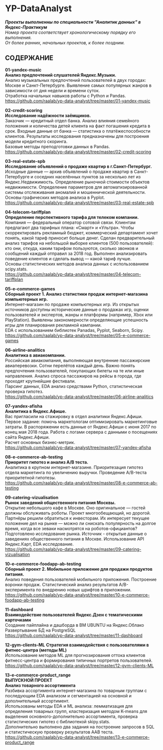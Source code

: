# YP-DataAnalyst
***Проекты выполненны по специальности "Аналитик данных" в  Яндекс-Практикум***\
*Номер проекта соответствует хронологическому порядку его выполнения.\
От более ранних, начальных проектов, к более поздним.*

## СОДЕРЖАНИЕ


**01-yandex-music**\
**Анализ предпочтений слушателей Яндекс.Музыки.**\
Анализ музыкальных предпочтений пользователей в двух городах: Москве и Санкт-Петербурге. Выявление самых популярных жанров в зависимости от дня недели и времени суток.\
Отработка начальных навыков работы с Python и Pandas.\
https://github.com/raalab/yp-data-analyst/tree/master/01-yandex-music

**02-credit-scoring**\
**Исследование надёжности заёмщиков.**\
Заказчик — кредитный отдел банка. Анализ  влияния семейного положения и количества детей клиента на факт погашения кредита в срок. Входные данные от банка — статистика о платёжеспособности клиентов. Результаты исследования предназначены для построения модели кредитного скоринга.\
Базовые методы преподготовки данных в Pandas.\
https://github.com/raalab/yp-data-analyst/tree/master/02-credit-scoring

**03-real-estate-spb**\
**Исследование объявлений о продаже квартир в г.Санкт-Петербург.**\
Исходные данные — архив объявлений о продаже квартир в Санкт-Петербурге и соседних населённых пунктов за несколько лет из Яндекс.Недвижимость. Определение рыночной стоимости объектов недвижимости.  Определение параметров для автоматизированной системы отслеживания аномалий и мошеннической деятельности.\
Основы графических методов анализа в Pyplot.\
https://github.com/raalab/yp-data-analyst/tree/master/03-real-estate-spb
 

**04-telecom-tariffplan**\
**Определение перспективного тарифа для телеком компании.**\
Компания — федеральный оператор сотовой связи. Клиентам предлагают два тарифных плана: «Смарт» и «Ультра». Чтобы скорректировать рекламный бюджет, коммерческий департамент хочет понять, какой тариф приносит больше денег.
Сделан предварительный анализ тарифов на небольшой выборке клиентов (500 пользователей): кто они, откуда, каким тарифом пользуются, сколько звонков и сообщений каждый отправил за 2018 год. Выполнен анализировать поведение клиентов и сделать вывод — какой тариф лучше.\
Основы статистических методов анализа данных с использованием scipy.stats.\
https://github.com/raalab/yp-data-analyst/tree/master/04-telecom-tariffplan


**05-e-commerce-games**\
**Сборный проект 1. Анализ статистики продаж интернет-магазина компьютерных игр.**\
Интернет-магазин по продаже компьютерных игр. Из открытых источников доступны исторические данные о продажах игр, оценки пользователей и экспертов, жанры и платформы (например, Xbox или PlayStation). Выявлены закономерности определяющие успешность игры для планирования рекламной кампании.\
EDA с использованием библиотек Panadas, Pyplot, Seaborn, Scipy.\
https://github.com/raalab/yp-data-analyst/tree/master/05-e-commerce-games

**06-airline-analitics**\
**Аналитика в авиакомпании.**\
Российская авиакомпания, выполняющая внутренние пассажирские авиаперевозки. Сотни перелётов каждый день. Важно понять предпочтения пользователей, покупающих билеты на те или иные направления. Анализ спроса пассажиров на рейсы в города, где проходят крупнейшие фестивали.\
Парсинг данных, EDA анализ средствами Python, статистическая проверка гипотез.\
https://github.com/raalab/yp-data-analyst/tree/master/06-airline-analitics

**07-yandex-afisha**\
**Аналитика в Яндекс.Афише.**\
Вас пригласили на стажировку в отдел аналитики Яндекс.Афиши. Первое задание: помочь маркетологам оптимизировать маркетинговые затраты. В распоряжении есть данные от Яндекс.Афиши с июня 2017 по конец мая 2018 года. Работа с логами сервера с данными о посещениях сайта Яндекс.Афиши. \
Расчет основных бизнес-метрик.\
https://github.com/raalab/yp-data-analyst/tree/master/07-yandex-afisha


**08-e-commerce-ab-testing**\
**Приоритет гипотез и анализ A/B теста.**\
Аналитика в крупном интернет-магазине. Приоритезация гипотез отдела маркетинга по увеличению выручки. Проведение A/B-теста приоритетной гипотезы.\
https://github.com/raalab/yp-data-analyst/tree/master/08-e-commerce-ab-testing

**09-catering-vizualisation**\
**Рынок заведений общественного питания Москвы.**\
Открытие небольшого кафе в Москве. Оно оригинальное — гостей должны обслуживать роботы. Проект многообещающий, но дорогой. Партнёры решили обратиться к инвесторам. Их интересует текущее положение дел на рынке — можно ли снискать популярность на долгое время, когда все зеваки насмотрятся на роботов-официантов?
Подготовлено  исследование рынка. Источник - открытые данные о заведениях общественного питания в Москве.
 Использование API Яндекс.Карт, EDA исследование.\
 https://github.com/raalab/yp-data-analyst/tree/master/09-catering-vizualisation
 

**10-e-commerce-foodapp-ab-testing**\
**Сборный проект 2. Мобильное приложение для продажи продуктов питания.**\
Анализ поведения пользователей мобильного приложения. Построение  воронки продаж. 
Статистический анализ результатов A/B-эксперимента по внедрению новых шрифтов в приложении.\
https://github.com/raalab/yp-data-analyst/tree/master/10-e-commerce-foodapp-ab-testing


**11-dashboard**\
**Взаимодействие пользователей Яндекс.Дзен с тематическими карточками**\
Создание пайплайна и дашборда в ВМ UBUNTU на Яндекс.Облако
Развертывание БД на PostgreSQL\
https://github.com/raalab/yp-data-analyst/tree/master/11-dashboard


**12-gym-clients-ML**
**Стратегия взаимодействия с пользователями в фитнес-центра (методы ML)**\
Использование методов ML для прогнозирования оттока клиентов фитнесс-центра и формирования типичных портретов пользователей.\
https://github.com/raalab/yp-data-analyst/tree/master/12-gym-clients-ML



**13-e-commerce-product_range**\
**ВЫПУСКНОЙ ПРОЕКТ**\
**Анализ товарного ассортимента**\
Разбивка ассортимента интернет-магазина по товарным группам с последующим EDA анализом и сегментацией на основной и дополнительный ассортимент.\
Использованы методы EDA и ML анализа: лемматизация для определения товарных групп, кластеризация методом K-means для выделения основного-дополнительно ассортимента, проверка статистических гипотез с библиотекой skipy.stats.\
Дополнительно выполнено два задания на построение запросов в SQL и статистическую проверку результатов AAB теста.\
https://github.com/raalab/yp-data-analyst/tree/master/13-e-commerce-product_range

